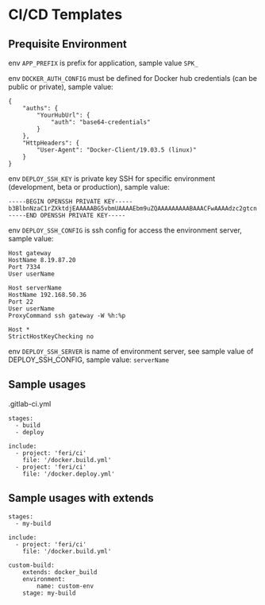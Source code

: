 # CI/CD Templates

## Prequisite Environment
env `APP_PREFIX` is prefix for application, sample value `SPK_`

env `DOCKER_AUTH_CONFIG` must be defined for Docker hub credentials (can be public or private), sample value:
```
{
	"auths": {
		"YourHubUrl": {
			"auth": "base64-credentials"
		}
	},
	"HttpHeaders": {
		"User-Agent": "Docker-Client/19.03.5 (linux)"
	}
}
```
env `DEPLOY_SSH_KEY` is private key SSH for specific environment (development, beta or production), sample value:
```
-----BEGIN OPENSSH PRIVATE KEY-----
b3BlbnNzaC1rZXktdjEAAAAABG5vbmUAAAAEbm9uZQAAAAAAAAABAAACFwAAAAdzc2gtcn
-----END OPENSSH PRIVATE KEY-----
```

env `DEPLOY_SSH_CONFIG` is ssh config for access the environment server, sample value:
```
Host gateway
HostName 8.19.87.20
Port 7334
User userName

Host serverName
HostName 192.168.50.36
Port 22
User userName
ProxyCommand ssh gateway -W %h:%p

Host *
StrictHostKeyChecking no
```

env `DEPLOY_SSH_SERVER` is name of environment server, see sample value of DEPLOY_SSH_CONFIG, sample value:
`serverName`

## Sample usages

.gitlab-ci.yml
```
stages:
  - build
  - deploy

include:
  - project: 'feri/ci'
    file: '/docker.build.yml'
  - project: 'feri/ci'
    file: '/docker.deploy.yml'
```

## Sample usages with extends
```
stages:
  - my-build

include:
  - project: 'feri/ci'
    file: '/docker.build.yml'

custom-build:
    extends: docker_build
    environment:
        name: custom-env
    stage: my-build
```